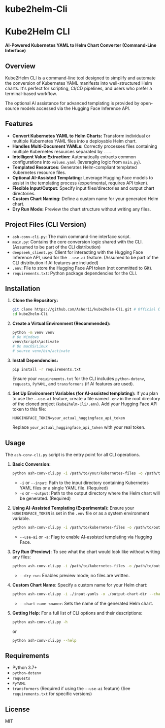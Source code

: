 # kube2helm-Cli
# Kube2Helm CLI

**AI-Powered Kubernetes YAML to Helm Chart Converter (Command-Line Interface)**

## Overview

Kube2Helm CLI is a command-line tool designed to simplify and automate the conversion of Kubernetes YAML manifests into well-structured Helm charts. It's perfect for scripting, CI/CD pipelines, and users who prefer a terminal-based workflow.

The optional AI assistance for advanced templating is provided by open-source models accessed via the Hugging Face Inference API.

## Features

-   **Convert Kubernetes YAML to Helm Charts:** Transform individual or multiple Kubernetes YAML files into a deployable Helm chart.
-   **Handles Multi-Document YAMLs:** Correctly processes files containing multiple Kubernetes resources separated by `---`.
-   **Intelligent Value Extraction:** Automatically extracts common configurations into `values.yaml` (leveraging logic from `main.py`).
-   **Templated Resources:** Generates Helm-compliant templated Kubernetes resource files.
-   **Optional AI-Assisted Templating:** Leverage Hugging Face models to assist in the templating process (experimental, requires API token).
-   **Flexible Input/Output:** Specify input files/directories and output chart directories.
-   **Custom Chart Naming:** Define a custom name for your generated Helm chart.
-   **Dry Run Mode:** Preview the chart structure without writing any files.

## Project Files (CLI Version)

-   `ash-conv-cli.py`: The main command-line interface script.
-   `main.py`: Contains the core conversion logic shared with the CLI. (Assumed to be part of the CLI distribution)
-   `deepseek_client.py`: Client for interacting with the Hugging Face Inference API, used for the `--use-ai` feature. (Assumed to be part of the CLI distribution if AI features are included)
-   `.env`: File to store the Hugging Face API token (not committed to Git).
-   `requirements.txt`: Python package dependencies for the CLI.

## Installation

1.  **Clone the Repository:**
    ```bash
    git clone https://github.com/Ashor11/kube2helm-Cli.git # Official CLI Repository URL
    cd kube2helm-Cli
    ```

2.  **Create a Virtual Environment (Recommended):**
    ```bash
    python -m venv venv
    # On Windows
    venv\Scripts\activate
    # On macOS/Linux
    # source venv/bin/activate
    ```

3.  **Install Dependencies:**
    ```bash
    pip install -r requirements.txt
    ```
    Ensure your `requirements.txt` for the CLI includes `python-dotenv`, `requests`, `PyYAML`, and `transformers` (if AI features are used).

4.  **Set Up Environment Variables (for AI-assisted templating):**
    If you plan to use the `--use-ai` feature, create a file named `.env` in the root directory of the cloned project (`kube2helm-Cli/.env`).
    Add your Hugging Face API token to this file:
    ```
    HUGGINGFACE_TOKEN=your_actual_huggingface_api_token
    ```
    Replace `your_actual_huggingface_api_token` with your real token.

## Usage

The `ash-conv-cli.py` script is the entry point for all CLI operations.

1.  **Basic Conversion:**
    ```bash
    python ash-conv-cli.py -i /path/to/your/kubernetes-files -o /path/to/your/helm-chart
    ```
    -   `-i` or `--input`: Path to the input directory containing Kubernetes YAML files or a single YAML file. (Required)
    -   `-o` or `--output`: Path to the output directory where the Helm chart will be generated. (Required)

2.  **Using AI-Assisted Templating (Experimental):**
    Ensure your `HUGGINGFACE_TOKEN` is set in the `.env` file or as a system environment variable.
    ```bash
    python ash-conv-cli.py -i /path/to/kubernetes-files -o /path/to/output/chart --use-ai
    ```
    -   `--use-ai` or `-a`: Flag to enable AI-assisted templating via Hugging Face.

3.  **Dry Run (Preview):**
    To see what the chart would look like without writing any files:
    ```bash
    python ash-conv-cli.py -i /path/to/kubernetes-files -o /path/to/output/chart --dry-run
    ```
    -   `--dry-run`: Enables preview mode; no files are written.

4.  **Custom Chart Name:**
    Specify a custom name for your Helm chart:
    ```bash
    python ash-conv-cli.py -i ./input-yamls -o ./output-chart-dir --chart-name my-custom-chart
    ```
    -   `--chart-name <name>`: Sets the name of the generated Helm chart.

5.  **Getting Help:**
    For a full list of CLI options and their descriptions:
    ```bash
    python ash-conv-cli.py -h
    ```
    or
    ```bash
    python ash-conv-cli.py --help
    ```

## Requirements

-   Python 3.7+
-   `python-dotenv`
-   `requests`
-   `PyYAML`
-   `transformers` (Required if using the `--use-ai` feature)
    (See `requirements.txt` for specific versions)

## License

MIT  
